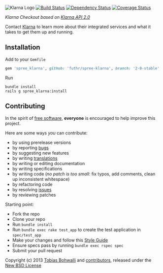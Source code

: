 ![Klarna Logo](https://raw.github.com/futhr/spree-klarna/2-0-stable/klarna.png)
[![Build Status](https://secure.travis-ci.org/futhr/spree-klarna.png?branch=2-0-stable)](http://travis-ci.org/futhr/spree-klarna)
[![Dependency Status](https://gemnasium.com/futhr/spree-klarna.png)](https://gemnasium.com/futhr/spree-klarna)
[![Coverage Status](https://coveralls.io/repos/futhr/spree-klarna/badge.png?branch=2-0-stable)](https://coveralls.io/r/futhr/spree-klarna)

*Klarna Checkout based on [Klarna API 2.0][7]*

Contact [Klarna][1] to learn more about their integrated services and what it takes to get them up and running.

## Installation

Add to your `Gemfile`
```ruby
gem 'spree_klarna', github: 'futhr/spree-klarna', branch: '2-0-stable'
```

Run

    bundle install
    rails g spree_klarna:install

## Contributing

In the spirit of [free software][2], **everyone** is encouraged to help improve this project.

Here are some ways *you* can contribute:

* by using prerelease versions
* by reporting [bugs][3]
* by suggesting new features
* by writing [translations][5]
* by writing or editing documentation
* by writing specifications
* by writing code (*no patch is too small*: fix typos, add comments, clean up inconsistent whitespace)
* by refactoring code
* by resolving [issues][3]
* by reviewing patches

Starting point:

* Fork the repo
* Clone your repo
* Run `bundle install`
* Run `bundle exec rake test_app` to create the test application in `spec/test_app`
* Make your changes and follow this [Style Guide][6]
* Ensure specs pass by running `bundle exec rspec spec`
* Submit your pull request

Copyright (c) 2013 [Tobias Bohwalli][8] and [contributors][9], released under the [New BSD License][4]

[1]: http://klarna.se
[2]: http://www.fsf.org/licensing/essays/free-sw.html
[3]: https://github.com/futhr/spree-klarna/issues
[4]: https://github.com/futhr/spree-klarna/blob/2-0-stable/LICENSE.md
[5]: http://www.localeapp.com/projects/
[6]: https://github.com/thoughtbot/guides
[7]: https://docs.klarna.com/en/getting-started#introduction
[8]: https://github.com/futhr
[9]: https://github.com/futhr/spree-klarna/contributors
